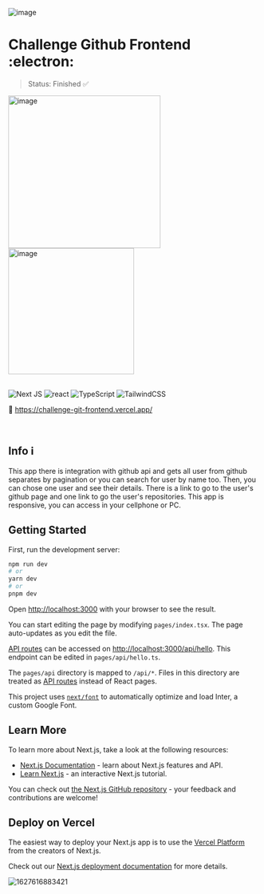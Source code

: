 ![image](https://github.com/RafaelSilva-si/challenge-git-frontend/assets/77937182/6edcb9e0-c87f-46de-8086-fe443f50ed4d)

# Challenge Github Frontend :electron:

> Status: Finished :white_check_mark:

<img width="305" alt="image" src="https://github.com/RafaelSilva-si/challenge-git-frontend/assets/77937182/29178810-318c-4ebe-b88e-8203e0a94893">
<img width="252" alt="image" src="https://github.com/RafaelSilva-si/challenge-git-frontend/assets/77937182/799a272c-b885-4cdb-9dfc-61929dddeb74">


</br>
</br>

![Next JS](https://img.shields.io/badge/Next-black?style=for-the-badge&logo=next.js&logoColor=white)
![react](https://img.shields.io/badge/React-20232A?style=for-the-badge&logo=react&logoColor=61DAFB)
![TypeScript](https://img.shields.io/badge/typescript-%23007ACC.svg?style=for-the-badge&logo=typescript&logoColor=white)
![TailwindCSS](https://img.shields.io/badge/tailwindcss-%2338B2AC.svg?style=for-the-badge&logo=tailwind-css&logoColor=white)

🔗 https://challenge-git-frontend.vercel.app/

</br>

## Info ℹ️
This app there is integration with github api and gets all user from github separates by pagination or you can search for user by name too. Then, you can chose one user and see their details. There is a link to go to the user's github page and one link to go the user's repositories. This app is responsive, you can access in your cellphone or PC.

## Getting Started

First, run the development server:

```bash
npm run dev
# or
yarn dev
# or
pnpm dev
```

Open [http://localhost:3000](http://localhost:3000) with your browser to see the result.

You can start editing the page by modifying `pages/index.tsx`. The page auto-updates as you edit the file.

[API routes](https://nextjs.org/docs/api-routes/introduction) can be accessed on [http://localhost:3000/api/hello](http://localhost:3000/api/hello). This endpoint can be edited in `pages/api/hello.ts`.

The `pages/api` directory is mapped to `/api/*`. Files in this directory are treated as [API routes](https://nextjs.org/docs/api-routes/introduction) instead of React pages.

This project uses [`next/font`](https://nextjs.org/docs/basic-features/font-optimization) to automatically optimize and load Inter, a custom Google Font.

## Learn More

To learn more about Next.js, take a look at the following resources:

- [Next.js Documentation](https://nextjs.org/docs) - learn about Next.js features and API.
- [Learn Next.js](https://nextjs.org/learn) - an interactive Next.js tutorial.

You can check out [the Next.js GitHub repository](https://github.com/vercel/next.js/) - your feedback and contributions are welcome!

## Deploy on Vercel

The easiest way to deploy your Next.js app is to use the [Vercel Platform](https://vercel.com/new?utm_medium=default-template&filter=next.js&utm_source=create-next-app&utm_campaign=create-next-app-readme) from the creators of Next.js.

Check out our [Next.js deployment documentation](https://nextjs.org/docs/deployment) for more details.

![1627616883421](https://user-images.githubusercontent.com/77937182/157932279-c8aad7d0-0778-43c0-be52-b7e175d56835.gif)
